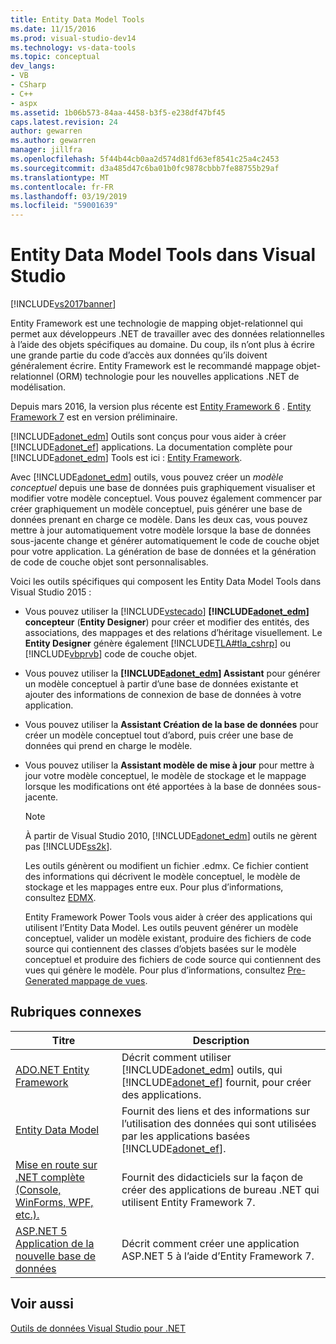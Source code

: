```yaml
---
title: Entity Data Model Tools
ms.date: 11/15/2016
ms.prod: visual-studio-dev14
ms.technology: vs-data-tools
ms.topic: conceptual
dev_langs:
- VB
- CSharp
- C++
- aspx
ms.assetid: 1b06b573-84aa-4458-b3f5-e238df47bf45
caps.latest.revision: 24
author: gewarren
ms.author: gewarren
manager: jillfra
ms.openlocfilehash: 5f44b44cb0aa2d574d81fd63ef8541c25a4c2453
ms.sourcegitcommit: d3a485d47c6ba01b0fc9878cbbb7fe88755b29af
ms.translationtype: MT
ms.contentlocale: fr-FR
ms.lasthandoff: 03/19/2019
ms.locfileid: "59001639"
---
```

# <a name="entity-data-model-tools-in-visual-studio"></a>Entity Data Model Tools dans Visual Studio
[!INCLUDE[vs2017banner](../includes/vs2017banner.md)]


Entity Framework est une technologie de mapping objet-relationnel qui permet aux développeurs .NET de travailler avec des données relationnelles à l’aide des objets spécifiques au domaine. Du coup, ils n’ont plus à écrire une grande partie du code d’accès aux données qu’ils doivent généralement écrire. Entity Framework est le recommandé mappage objet-relationnel (ORM) technologie pour les nouvelles applications .NET de modélisation.

 Depuis mars 2016, la version plus récente est [Entity Framework 6](https://msdn.microsoft.com/data/ef) . [Entity Framework 7](https://docs.efproject.net/en/latest/) est en version préliminaire.

 [!INCLUDE[adonet_edm](../includes/adonet-edm-md.md)] Outils sont conçus pour vous aider à créer [!INCLUDE[adonet_ef](../includes/adonet-ef-md.md)] applications. La documentation complète pour [!INCLUDE[adonet_edm](../includes/adonet-edm-md.md)] Tools est ici : [Entity Framework](https://msdn.microsoft.com/data/jj590134).

 Avec [!INCLUDE[adonet_edm](../includes/adonet-edm-md.md)] outils, vous pouvez créer un *modèle conceptuel* depuis une base de données puis graphiquement visualiser et modifier votre modèle conceptuel. Vous pouvez également commencer par créer graphiquement un modèle conceptuel, puis générer une base de données prenant en charge ce modèle. Dans les deux cas, vous pouvez mettre à jour automatiquement votre modèle lorsque la base de données sous-jacente change et générer automatiquement le code de couche objet pour votre application. La génération de base de données et la génération de code de couche objet sont personnalisables.

 Voici les outils spécifiques qui composent les Entity Data Model Tools dans Visual Studio 2015 :

- Vous pouvez utiliser la [!INCLUDE[vstecado](../includes/vstecado-md.md)]  **[!INCLUDE[adonet_edm](../includes/adonet-edm-md.md)] concepteur** (**Entity Designer**) pour créer et modifier des entités, des associations, des mappages et des relations d’héritage visuellement. Le **Entity Designer** génère également [!INCLUDE[TLA#tla_cshrp](../includes/tlasharptla-cshrp-md.md)] ou [!INCLUDE[vbprvb](../includes/vbprvb-md.md)] code de couche objet.

- Vous pouvez utiliser la  **[!INCLUDE[adonet_edm](../includes/adonet-edm-md.md)] Assistant** pour générer un modèle conceptuel à partir d’une base de données existante et ajouter des informations de connexion de base de données à votre application.

- Vous pouvez utiliser la **Assistant Création de la base de données** pour créer un modèle conceptuel tout d’abord, puis créer une base de données qui prend en charge le modèle.

- Vous pouvez utiliser la **Assistant modèle de mise à jour** pour mettre à jour votre modèle conceptuel, le modèle de stockage et le mappage lorsque les modifications ont été apportées à la base de données sous-jacente.

  > [!NOTE]
  >  À partir de Visual Studio 2010, [!INCLUDE[adonet_edm](../includes/adonet-edm-md.md)] outils ne gèrent pas [!INCLUDE[ss2k](../includes/ss2k-md.md)].

  Les outils génèrent ou modifient un fichier .edmx. Ce fichier contient des informations qui décrivent le modèle conceptuel, le modèle de stockage et les mappages entre eux. Pour plus d’informations, consultez [EDMX](https://msdn.microsoft.com/data/jj650889.aspx).

  Entity Framework Power Tools vous aider à créer des applications qui utilisent l’Entity Data Model. Les outils peuvent générer un modèle conceptuel, valider un modèle existant, produire des fichiers de code source qui contiennent des classes d’objets basées sur le modèle conceptuel et produire des fichiers de code source qui contiennent des vues qui génère le modèle. Pour plus d’informations, consultez [Pre-Generated mappage de vues](https://msdn.microsoft.com/data/dn469601.aspx).

## <a name="related-topics"></a>Rubriques connexes

|Titre|Description|
|-----------|-----------------|
|[ADO.NET Entity Framework](http://msdn.microsoft.com/library/a437041f-6899-4ae7-96ce-aabf528d7205)|Décrit comment utiliser [!INCLUDE[adonet_edm](../includes/adonet-edm-md.md)] outils, qui [!INCLUDE[adonet_ef](../includes/adonet-ef-md.md)] fournit, pour créer des applications.|
|[Entity Data Model](http://msdn.microsoft.com/library/2dda3d5b-4582-4ba0-a91d-fcd7a1498137)|Fournit des liens et des informations sur l’utilisation des données qui sont utilisées par les applications basées [!INCLUDE[adonet_ef](../includes/adonet-ef-md.md)].|
|[Mise en route sur .NET complète (Console, WinForms, WPF, etc.).](/ef/ef6/get-started)|Fournit des didacticiels sur la façon de créer des applications de bureau .NET qui utilisent Entity Framework 7.|
|[ASP.NET 5 Application de la nouvelle base de données](https://docs.efproject.net/en/latest/platforms/aspnetcore/new-db.html)|Décrit comment créer une application ASP.NET 5 à l’aide d’Entity Framework 7.|

## <a name="see-also"></a>Voir aussi
 [Outils de données Visual Studio pour .NET](../data-tools/visual-studio-data-tools-for-dotnet.md)
